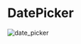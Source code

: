 # DatePicker
![date_picker](https://user-images.githubusercontent.com/56908198/159003893-fac67cc5-ac5e-44d6-9c58-0a0c616c920d.png)

